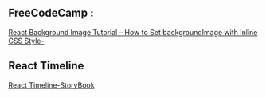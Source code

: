
 ## FreeCodeCamp : 
[React Background Image Tutorial – How to Set backgroundImage with Inline CSS Style-](https://www.freecodecamp.org/news/react-background-image-tutorial-how-to-set-backgroundimage-with-inline-css-style/)

## React Timeline
[React Timeline-StoryBook](https://react-timeline.com/?path=/docs/timeline-theming--default-theme)

